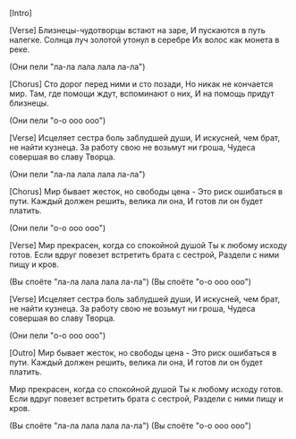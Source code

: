 [Intro]

[Verse]
Близнецы-чудотворцы встают на заре,
И пускаются в путь налегке.
Солнца луч золотой утонул в серебре
Их волос как монета в реке.

(Они пели "ла-ла лала лала ла-ла")

[Chorus]
Сто дорог перед ними и сто позади,
Но никак не кончается мир.
Там, где помощи ждут, вспоминают о них,
И на помощь придут близнецы.

(Они пели "о-о ооо ооо")

[Verse]
Исцеляет сестра боль заблудшей души,
И искусней, чем брат, не найти кузнеца.
За работу свою не возьмут ни гроша,
Чудеса совершая во славу Творца.

(Они пели "ла-ла лала лала ла-ла")

[Chorus]
Мир бывает жесток, но свободы цена -
Это риск ошибаться в пути.
Каждый должен решить, велика ли она,
И готов ли он будет платить.

(Они пели "о-о ооо ооо")

[Verse]
Мир прекрасен, когда со спокойной душой
Ты к любому исходу готов.
Если вдруг повезет встретить брата с сестрой,
Раздели с ними пищу и кров.

(Вы споёте "ла-ла лала лала ла-ла")
(Вы споёте "о-о ооо ооо")

[Verse]
Исцеляет сестра боль заблудшей души,
И искусней, чем брат, не найти кузнеца.
За работу свою не возьмут ни гроша,
Чудеса совершая во славу Творца.

(Они пели "о-о ооо ооо")

[Outro]
Мир бывает жесток, но свободы цена -
Это риск ошибаться в пути.
Каждый должен решить, велика ли она,
И готов ли он будет платить.

Мир прекрасен, когда со спокойной душой
Ты к любому исходу готов.
Если вдруг повезет встретить брата с сестрой,
Раздели с ними пищу и кров.

(Вы споёте "ла-ла лала лала ла-ла")
(Вы споёте "о-о ооо ооо")